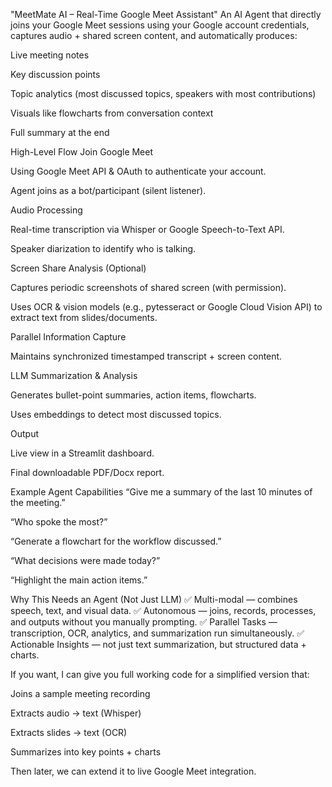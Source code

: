 "MeetMate AI – Real-Time Google Meet Assistant"
An AI Agent that directly joins your Google Meet sessions using your Google account credentials, captures audio + shared screen content, and automatically produces:

Live meeting notes

Key discussion points

Topic analytics (most discussed topics, speakers with most contributions)

Visuals like flowcharts from conversation context

Full summary at the end

High-Level Flow
Join Google Meet

Using Google Meet API & OAuth to authenticate your account.

Agent joins as a bot/participant (silent listener).

Audio Processing

Real-time transcription via Whisper or Google Speech-to-Text API.

Speaker diarization to identify who is talking.

Screen Share Analysis (Optional)

Captures periodic screenshots of shared screen (with permission).

Uses OCR & vision models (e.g., pytesseract or Google Cloud Vision API) to extract text from slides/documents.

Parallel Information Capture

Maintains synchronized timestamped transcript + screen content.

LLM Summarization & Analysis

Generates bullet-point summaries, action items, flowcharts.

Uses embeddings to detect most discussed topics.

Output

Live view in a Streamlit dashboard.

Final downloadable PDF/Docx report.

Example Agent Capabilities
“Give me a summary of the last 10 minutes of the meeting.”

“Who spoke the most?”

“Generate a flowchart for the workflow discussed.”

“What decisions were made today?”

“Highlight the main action items.”

Why This Needs an Agent (Not Just LLM)
✅ Multi-modal — combines speech, text, and visual data.
✅ Autonomous — joins, records, processes, and outputs without you manually prompting.
✅ Parallel Tasks — transcription, OCR, analytics, and summarization run simultaneously.
✅ Actionable Insights — not just text summarization, but structured data + charts.

If you want, I can give you full working code for a simplified version that:

Joins a sample meeting recording

Extracts audio → text (Whisper)

Extracts slides → text (OCR)

Summarizes into key points + charts

Then later, we can extend it to live Google Meet integration.
